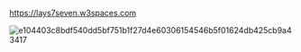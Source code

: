 https://lays7seven.w3spaces.com

![e104403c8bdf540dd5bf751b1f27d4e60306154546b5f01624db425cb9a43417](https://github.com/user-attachments/assets/4a51fecc-22ea-4803-be92-a7b1b0499ff4)
